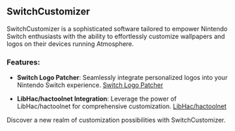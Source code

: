 SwitchCustomizer
----------------

SwitchCustomizer is a sophisticated software tailored to empower Nintendo Switch enthusiasts with the ability to effortlessly customize wallpapers and logos on their devices running Atmosphere.

### Features:

*   **Switch Logo Patcher**: Seamlessly integrate personalized logos into your Nintendo Switch experience. [Switch Logo Patcher](https://github.com/friedkeenan/switch-logo-patcher)
    
*   **LibHac/hactoolnet Integration**: Leverage the power of LibHac/hactoolnet for comprehensive customization. [LibHac/hactoolnet](https://github.com/Thealexbarney/LibHac)
    

Discover a new realm of customization possibilities with SwitchCustomizer.
